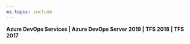 ```yaml
---
ms.topic: include
---
```


<strong>Azure DevOps Services | Azure DevOps Server 2019 | TFS 2018 | TFS 2017</strong>
